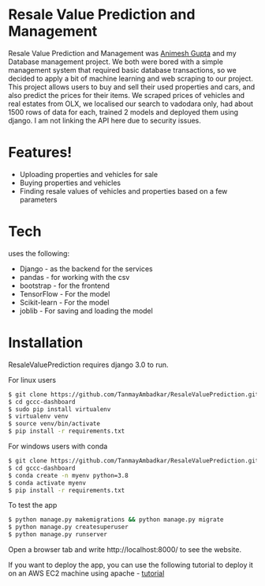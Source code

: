 # Resale Value Prediction and Management

Resale Value Prediction and Management was [Animesh Gupta](https://github.com/strange-hawk/) and my Database management project. 
We both were bored with a simple management system that required basic database transactions, so we decided to apply a bit of machine learning and web scraping to our project. 
This project allows users to buy and sell their used properties and cars, and also predict the prices for their items. We scraped prices of vehicles and real estates from OLX, 
we localised our search to vadodara only, had about 1500 rows of data for each, trained 2 models and deployed them using django. I am not linking the API here due to security issues. 


# Features!

  - Uploading properties and vehicles for sale
  - Buying properties and vehicles
  - Finding resale values of vehicles and properties based on a few parameters


# Tech

 uses the following:

* Django - as the backend for the services
* pandas - for working with the csv
* bootstrap - for the frontend
* TensorFlow - For the model
* Scikit-learn - For the model
* joblib - For saving and loading the model


# Installation
ResaleValuePrediction requires django 3.0 to run.

For linux users
```sh
$ git clone https://github.com/TanmayAmbadkar/ResaleValuePrediction.git
$ cd gccc-dashboard
$ sudo pip install virtualenv
$ virtualenv venv
$ source venv/bin/activate
$ pip install -r requirements.txt
```

For windows users with conda
```sh
$ git clone https://github.com/TanmayAmbadkar/ResaleValuePrediction.git
$ cd gccc-dashboard
$ conda create -n myenv python=3.8
$ conda activate myenv
$ pip install -r requirements.txt
```

To test the app

```sh
$ python manage.py makemigrations && python manage.py migrate
$ python manage.py createsuperuser
$ python manage.py runserver
```
Open a browser tab and write http://localhost:8000/ to see the website.

If you want to deploy the app, you can use the following tutorial to deploy it on an AWS EC2 machine using apache - [tutorial](https://medium.com/saarthi-ai/ec2apachedjango-838e3f6014ab)
